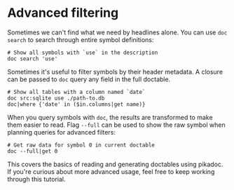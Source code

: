# Advanced filtering

Sometimes we can't find what we need by headlines alone. You can use `doc search` to search through entire symbol definitions:

```nu
# Show all symbols with `use` in the description
doc search 'use'
```

Sometimes it's useful to filter symbols by their header metadata. A closure can be passed to `doc` query any field in the full doctable.

```nu
# Show all tables with a column named `date`
doc src:sqlite use ./path-to.db
doc|where {'date' in ($in.columns|get name)}
```

When you query symbols with `doc`, the results are transformed to make them easier to read. Flag `--full` can be used to show the raw symbol when planning queries for advanced filters:

```nu
# Get raw data for symbol 0 in current doctable
doc --full|get 0
```

This covers the basics of reading and generating doctables using pikadoc. If you're curious about more advanced usage, feel free to keep working through this tutorial.
